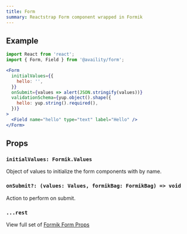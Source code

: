 ```yaml
---
title: Form
summary: Reactstrap Form component wrapped in Formik
---
```


## Example

```jsx live=true header=Form.js viewCode=true
import React from 'react';
import { Form, Field } from '@availity/form';

<Form
  initialValues={{
    hello: '',
  }}
  onSubmit={values => alert(JSON.stringify(values))}
  validationSchema={yup.object().shape({
    hello: yup.string().required(),
  })}
>
  <Field name="hello" type="text" label="Hello" />
</Form>
```

## Props

### `initialValues: Formik.Values`
Object of values to initialize the form components with by name.

### `onSubmit?: (values: Values, formikBag: FormikBag) => void`
Action to perform on submit.

### `...rest`

View full set of [Formik Form Props](https://jaredpalmer.com/formik/docs/api/formik#props)